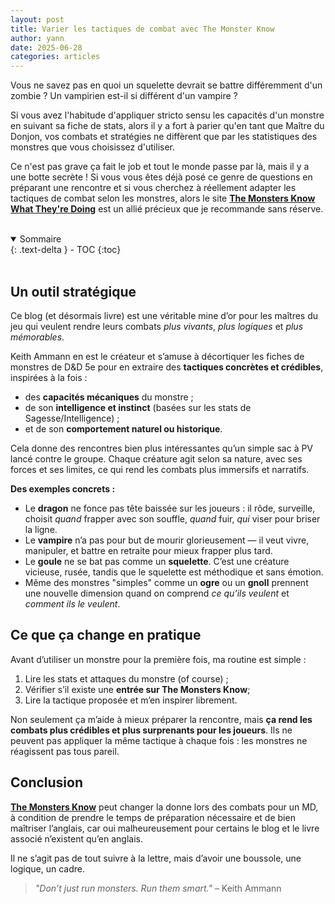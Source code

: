 ```yaml
---
layout: post
title: Varier les tactiques de combat avec The Monster Know
author: yann
date: 2025-06-28
categories: articles
---
```


Vous ne savez pas en quoi un squelette devrait se battre différemment d'un zombie ? Un vampirien est-il si différent d'un vampire ?

Si vous avez l'habitude d'appliquer stricto sensu les capacités d'un monstre en suivant sa fiche de stats, alors il y a fort à parier qu'en tant que Maître du Donjon, vos combats et stratégies ne diffèrent que par les statistiques des monstres que vous choisissez d'utiliser.

Ce n'est pas grave ça fait le job et tout le monde passe par là, mais il y a une botte secrète ! Si vous vous êtes déjà posé ce genre de questions en préparant une rencontre et si vous cherchez à réellement adapter les tactiques de combat selon les monstres, alors le site [**The Monsters Know What They're Doing**](https://www.themonstersknow.com/) est un allié précieux que je recommande sans réserve.

<br />

<details open markdown="block">
  <summary>
    Sommaire
  </summary>
  {: .text-delta }
- TOC
{:toc}
</details>

<br />

## Un outil stratégique

Ce blog (et désormais livre) est une véritable mine d’or pour les maîtres du jeu qui veulent rendre leurs combats *plus vivants*, *plus logiques* et *plus mémorables*. 

Keith Ammann en est le créateur et s’amuse à décortiquer les fiches de monstres de D&D 5e pour en extraire des **tactiques concrètes et crédibles**, inspirées à la fois :

- des **capacités mécaniques** du monstre ;
- de son **intelligence et instinct** (basées sur les stats de Sagesse/Intelligence) ;
- et de son **comportement naturel ou historique**.

Cela donne des rencontres bien plus intéressantes qu’un simple sac à PV lancé contre le groupe. Chaque créature agit selon sa nature, avec ses forces et ses limites, ce qui rend les combats plus immersifs et narratifs.

**Des exemples concrets :**

- Le **dragon** ne fonce pas tête baissée sur les joueurs : il rôde, surveille, choisit *quand* frapper avec son souffle, *quand* fuir, *qui* viser pour briser la ligne.
- Le **vampire** n’a pas pour but de mourir glorieusement — il veut vivre, manipuler, et battre en retraite pour mieux frapper plus tard.
- Le **goule** ne se bat pas comme un **squelette**. C’est une créature vicieuse, rusée, tandis que le squelette est méthodique et sans émotion.
- Même des monstres "simples" comme un **ogre** ou un **gnoll** prennent une nouvelle dimension quand on comprend *ce qu’ils veulent* et *comment ils le veulent*.

## Ce que ça change en pratique

Avant d’utiliser un monstre pour la première fois, ma routine est simple :

1. Lire les stats et attaques du monstre (of course) ;
2. Vérifier s’il existe une **entrée sur The Monsters Know**;
3. Lire la tactique proposée et m’en inspirer librement.

Non seulement ça m’aide à mieux préparer la rencontre, mais **ça rend les combats plus crédibles et plus surprenants pour les joueurs**. Ils ne peuvent pas appliquer la même tactique à chaque fois : les monstres ne réagissent pas tous pareil.

## Conclusion

[**The Monsters Know**](https://www.themonstersknow.com/) peut changer la donne lors des combats pour un MD, à condition de prendre le temps de préparation nécessaire et de bien maîtriser l’anglais, car oui malheureusement pour certains le blog et le livre associé n’existent qu’en anglais.

Il ne s’agit pas de tout suivre à la lettre, mais d’avoir une boussole, une logique, un cadre.

> *"Don’t just run monsters. Run them smart."* – Keith Ammann

